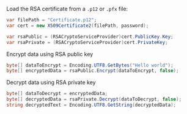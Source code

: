 Load the RSA certificate from a `.p12` or `.pfx` file:
```csharp
var filePath = "Certificate.p12";
var cert = new X509Certificate2(filePath, password);
```

```csharp
var rsaPublic = (RSACryptoServiceProvider)cert.PublicKey.Key;
var rsaPrivate = (RSACryptoServiceProvider)cert.PrivateKey;
```

Encrypt data using RSA public key
```csharp
byte[] dataToEncrypt = Encoding.UTF8.GetBytes("Hello world");
byte[] encryptedData = rsaPublic.Encrypt(dataToEncrypt, false);
```

Decrypt data using RSA private key
```csharp
byte[] dataToDecrypt = encryptedData;
byte[] decryptedData = rsaPrivate.Decrypt(dataToDecrypt, false);
string decryptedText = Encoding.UTF8.GetString(decryptedData);
```
